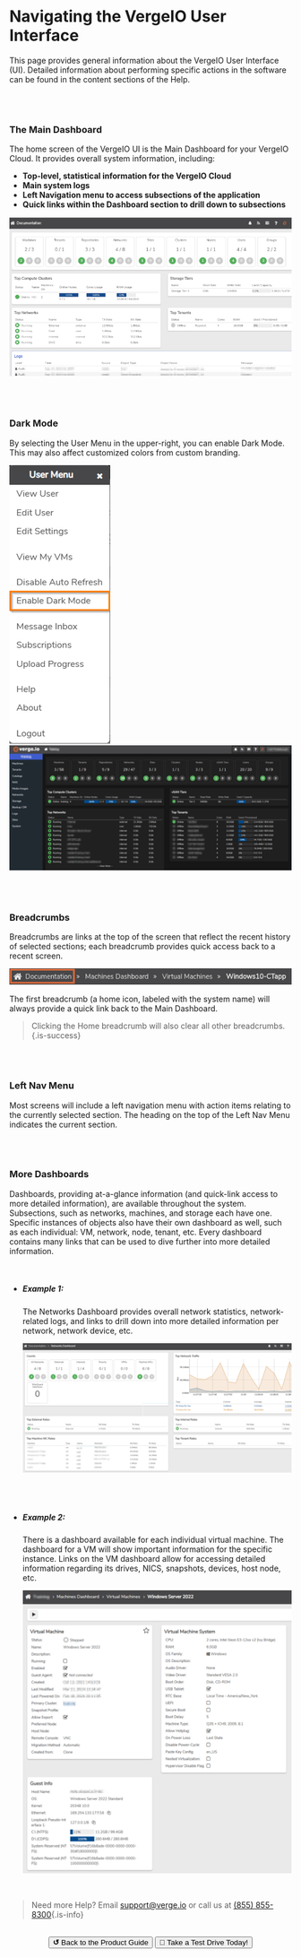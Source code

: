 

# Navigating the VergeIO User Interface

This page provides general information about the VergeIO User Interface (UI). Detailed information about performing specific actions in the software can be found in the content sections of the Help.

<br>
<br>

### The Main Dashboard

The home screen of the VergeIO UI is the Main Dashboard for your VergeIO Cloud. It provides overall system information, including:


  *   **Top-level, statistical information for the VergeIO Cloud**
  *   **Main system logs**
  *   **Left Navigation menu to access subsections of the application**
  *   **Quick links within the Dashboard section to drill down to subsections**

![](/public/userguide-sshots/maindash.png)

<br>
<br>

### Dark Mode

By selecting the User Menu in the upper-right, you can enable Dark Mode. This may also affect customized colors from custom branding.

![darkmode.png](/public/userguide-sshots/darkmode.png)
![darkmodess.png](/public/userguide-sshots/darkmodess.png)


<br>
<br>

### Breadcrumbs

Breadcrumbs are links at the top of the screen that reflect the recent history of selected sections; each breadcrumb provides quick access back to a recent screen.

![](/public/userguide-sshots/breadcrumb.png)

The first breadcrumb (a home icon, labeled with the system name) will always provide a quick link back to the Main Dashboard.

>  Clicking the Home breadcrumb will also clear all other breadcrumbs. {.is-success}

<br>
<br>

### Left Nav Menu

Most screens will include a left navigation menu with action items relating to the currently selected section. The heading on the top of the Left Nav Menu indicates the current section.

<br>
<br>

### More Dashboards
Dashboards, providing at-a-glance information (and quick-link access to more detailed information), are available throughout the system. Subsections, such as networks, machines, and storage each have one. Specific instances of objects also have their own dashboard as well, such as each individual: VM, network, node, tenant, etc. Every dashboard contains many links that can be used to dive further into more detailed information.

<br>

 - ##### **Example 1:**

   The Networks Dashboard provides overall network statistics, network-related logs, and links to drill down into more detailed information per network, network device, etc.

   ![](/public/userguide-sshots/networksdashboard.png)
   
   <br>
   <br>
   
 
- ##### **Example 2:**

  There is a dashboard available for each individual virtual machine. The dashboard for a VM will show important information for the specific instance. Links on the VM dashboard allow for accessing detailed information regarding its drives, NICS, snapshots, devices, host node, etc.

  ![](/public/userguide-sshots/vmdashboard.png)
  

<br>   

> Need more Help? Email <a href="mailto:support@verge.io?subject=Support Inquiry" target="_blank" rel="noopener noreferrer">support@verge.io</a> or call us at <a href="tel:+855-855-8300">(855) 855-8300</a>{.is-info}

<br>

<div style="text-align:center; margin-bottom:5px">
  <a href="../ProductGuide/menu"><button class="button-grey"><b>↺</b> Back to the Product Guide</button></a>
  <a href="https://www.verge.io/test-drive#Demo-Section"><button class="button-cta">🚗 Take a Test Drive Today!</button></a>
</div>